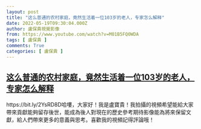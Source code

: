 ```yaml
---
layout: post
title: "这么普通的农村家庭，竟然生活着一位103岁的老人，专家怎么解释"
date: 2022-05-19T09:30:04.000Z
author: 盧保貴視覺影像
from: https://www.youtube.com/watch?v=M01B5FQ0WDA
tags: [ 盧保貴 ]
comments: True
categories: [ 盧保貴 ]
---
```

<!--1652952604000-->
[这么普通的农村家庭，竟然生活着一位103岁的老人，专家怎么解释](https://www.youtube.com/watch?v=M01B5FQ0WDA)
------

<div>
https://bit.ly/2YsRD8D哈嘍，大家好！我是盧寶貴！我拍攝的視頻希望能給大家帶來貢獻能夠留存後世，能成為後人對現在的歷史參考期待影像能為將來保留文獻，給人們帶來更多的意義與思考。喜歡我的視頻記得評論哦！
</div>

